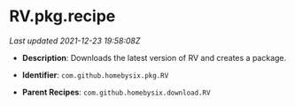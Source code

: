 # RV.pkg.recipe

_Last updated 2021-12-23 19:58:08Z_

- **Description**: Downloads the latest version of RV and creates a package.

- **Identifier**: `com.github.homebysix.pkg.RV`

- **Parent Recipes**: `com.github.homebysix.download.RV`